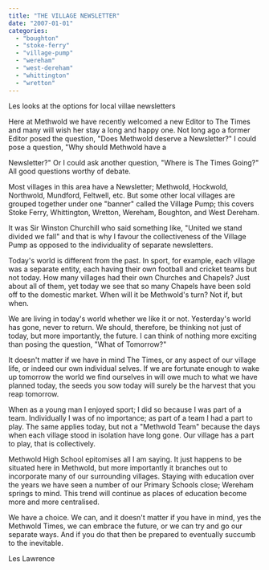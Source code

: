 ```yaml
---
title: "THE VILLAGE NEWSLETTER"
date: "2007-01-01"
categories: 
  - "boughton"
  - "stoke-ferry"
  - "village-pump"
  - "wereham"
  - "west-dereham"
  - "whittington"
  - "wretton"
---
```


Les looks at the options for local villae newsletters

Here at Methwold we have recently welcomed a new Editor to The Times and many will wish her stay a long and happy one. Not long ago a former Editor posed the question, "Does Methwold deserve a Newsletter?" I could pose a question, "Why should Methwold have a

Newsletter?" Or I could ask another question, "Where is The Times Going?" All good questions worthy of debate.

Most villages in this area have a Newsletter; Methwold, Hockwold, Northwold, Mundford, Feltwell, etc. But some other local villages are grouped together under one "banner" called the Village Pump; this covers Stoke Ferry, Whittington, Wretton, Wereham, Boughton, and West Dereham.

It was Sir Winston Churchill who said something like, "United we stand divided we fall" and that is why I favour the collectiveness of the Village Pump as opposed to the individuality of separate newsletters.

Today's world is different from the past. In sport, for example, each village was a separate entity, each having their own football and cricket teams but not today. How many villages had their own Churches and Chapels? Just about all of them, yet today we see that so many Chapels have been sold off to the domestic market. When will it be Methwold's turn? Not if, but when.

We are living in today's world whether we like it or not. Yesterday's world has gone, never to return. We should, therefore, be thinking not just of today, but more importantly, the future. I can think of nothing more exciting than posing the question, "What of Tomorrow?"

It doesn't matter if we have in mind The Times, or any aspect of our village life, or indeed our own individual selves. If we are fortunate enough to wake up tomorrow the world we find ourselves in will owe much to what we have planned today, the seeds you sow today will surely be the harvest that you reap tomorrow.

When as a young man I enjoyed sport; I did so because I was part of a team. Individually I was of no importance; as part of a team I had a part to play. The same applies today, but not a "Methwold Team" because the days when each village stood in isolation have long gone. Our village has a part to play, that is collectively.

Methwold High School epitomises all I am saying. It just happens to be situated here in Methwold, but more importantly it branches out to incorporate many of our surrounding villages. Staying with education over the years we have seen a number of our Primary Schools close; Wereham springs to mind. This trend will continue as places of education become more and more centralised.

We have a choice. We can, and it doesn't matter if you have in mind, yes the Methwold Times, we can embrace the future, or we can try and go our separate ways. And if you do that then be prepared to eventually succumb to the inevitable.

Les Lawrence
